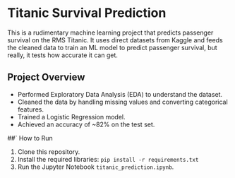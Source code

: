 # Titanic Survival Prediction
This is a rudimentary machine learning project that predicts passenger survival on the RMS Titanic. It uses direct datasets from Kaggle and feeds the cleaned data to train an ML model to predict passenger survival, but really, it tests how accurate it can get.

## Project Overview
- Performed Exploratory Data Analysis (EDA) to understand the dataset.
- Cleaned the data by handling missing values and converting categorical features.
- Trained a Logistic Regression model.
- Achieved an accuracy of ~82% on the test set.

##` How to Run
1. Clone this repository.
2. Install the required libraries: `pip install -r requirements.txt`
3. Run the Jupyter Notebook `titanic_prediction.ipynb`.
